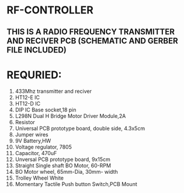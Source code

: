 # RF-CONTROLLER

## THIS IS A RADIO FREQUENCY TRANSMITTER AND RECIVER PCB (SCHEMATIC AND GERBER FILE INCLUDED)

# REQURIED:

1. 433Mhz transmitter and reciver
2. HT12-E IC
3. HT12-D IC
4. DIP IC Base socket,18 pin
5. L298N Dual H Bridge Motor Driver Module,2A
6. Resistor
7. Universal PCB prototype board, double side, 4.3x5cm
8. Jumper wires
9. 9V Battery,HW
10. Voltage regulator, 7805
11. Capacitor, 470uF
12. Unversal PCB prototype board, 9x15cm
13. Straight Single shaft BO Motor, 60-RPM
14. BO Motor wheel, 65mm-Dia, 30mm- width
15. Trolley Wheel White
16. Momentary Tactile Push button Switch,PCB Mount 
